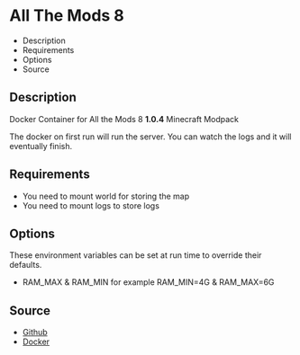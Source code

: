 # All The Mods 8

  - Description
  - Requirements
  - Options
  - Source

## Description

Docker Container for All the Mods 8 **1.0.4** Minecraft Modpack

The docker on first run will run the server. You can watch the logs and it will eventually finish.

## Requirements

  - You need to mount world for storing the map
  - You need to mount logs to store logs

## Options 

These environment variables can be set at run time to override their defaults.

  - RAM_MAX & RAM_MIN for example RAM_MIN=4G & RAM_MAX=6G

## Source

  - [Github](https://github.com/bcatouillard/all-the-mods-8) 
  - [Docker](https://hub.docker.com/r/bcatouillard/all-the-mods-8)
